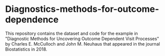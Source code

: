 # Diagnostics-methods-for-outcome-dependence
This repository contains the dataset and code for the example in "Diagnostic Methods for Uncovering Outcome Dependent Visit Processes"
by Charles E. McCulloch and John M. Neuhaus that appeared in the journal Biostatistics in 2018. 
